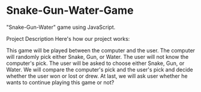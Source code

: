 # Snake-Gun-Water-Game

"Snake-Gun-Water" game using JavaScript.

Project Description Here's how our project works:

This game will be played between the computer and the user. The computer will randomly pick either Snake, Gun, or Water. The user will not know the computer's pick. 
The user will be asked to choose either Snake, Gun, or Water. We will compare the computer's pick and the user's pick and decide whether the user won or lost or drew. 
At last, we will ask user whether he wants to continue playing this game or not?
